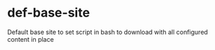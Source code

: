 # def-base-site
Default base site to set script in bash to download with all configured content in place
